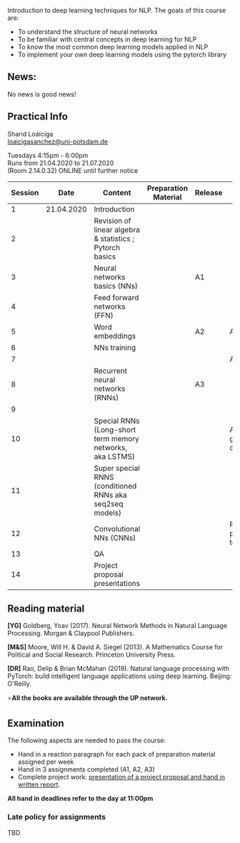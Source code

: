 
Introduction to deep learning techniques for NLP. The goals of this course are:  

- To understand the structure of neural networks  
- To be familiar with central concepts in deep learning for NLP  
- To know the most common deep learning models applied in NLP  
- To implement your own deep learning models using the pytorch library  

## News: 

No news is good news!


## Practical Info

Sharid Loáiciga  
<loaicigasanchez@uni-potsdam.de>  

Tuesdays 4:15pm - 6:00pm  
Runs from 21.04.2020 to 21.07.2020  
(Room 2.14.0.32) ONLINE until further notice  

| Session  | Date  | Content  | Preparation Material  | Release | Due    | 
|---|---|---|---|---|---|
| 1  | 21.04.2020  | Introduction  |          |       |        |
| 2  |             | Revision of linear algebra & statistics ; Pytorch basics |   |   |   |
| 3  |             | Neural networks basics (NNs)   |   | A1  |   |
| 4  |             | Feed forward networks (FFN)    |   |               |   |
| 5  |             | Word embeddings                |   | A2  | A1  |
| 6  |             | NNs training                   |   |               |   |
| 7  |             |                                |   |               | A2   |
| 8  |             | Recurrent neural networks (RNNs)   |   | A3  | | 
| 9  |             |  |   |   |   |
| 10  |            | Special RNNs (Long-short term memory networks, aka LSTMS)|   |  |A3 + group contracts  |
| 11  |   | Super special RNNS (conditioned RNNs aka seq2seq models) |   |   |   |
| 12  |   | Convolutional NNs (CNNs)  |   |   | Pick project topic   |
| 13  |   | QA  |   |   |   |
| 14  |   | Project proposal presentations  |   |   |   |


## Reading material 

**\[YG\]** Goldberg, Yoav (2017).  Neural Network Methods in Natural Language Processing. Morgan & Claypool Publishers.

**\[M&S\]** Moore, Will H. & David A. Siegel (2013). A Mathematics Course for Political and Social Research. Princeton University Press.

**\[DR\]** Rao, Delip & Brian McMahan (2019). Natural language processing with PyTorch: build intelligent language applications using deep learning. Beijing: O'Reilly.  

⭐️**All the books are available through the UP network.**

## Examination  

The following aspects are needed to pass the course:  

 - Hand in a reaction paragraph for each pack of preparation material assigned per week
 - Hand in 3 assignments completed (A1, A2, A3)
 - Complete project work: [presentation of a project proposal and hand in written report](https://compling-potsdam.github.io/sose20-deep-nlp/final_project/instructions). 

**All hand in deadlines refer to the day at 11:00pm**

### Late policy for assignments 

TBD

